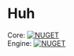 # Huh

Core: [![NUGET](https://img.shields.io/nuget/v/huh.core.svg)](https://www.nuget.org/packages/Huh.Core/)  
Engine: [![NUGET](https://img.shields.io/nuget/v/huh.engine.svg)](https://www.nuget.org/packages/Huh.Engine/)


